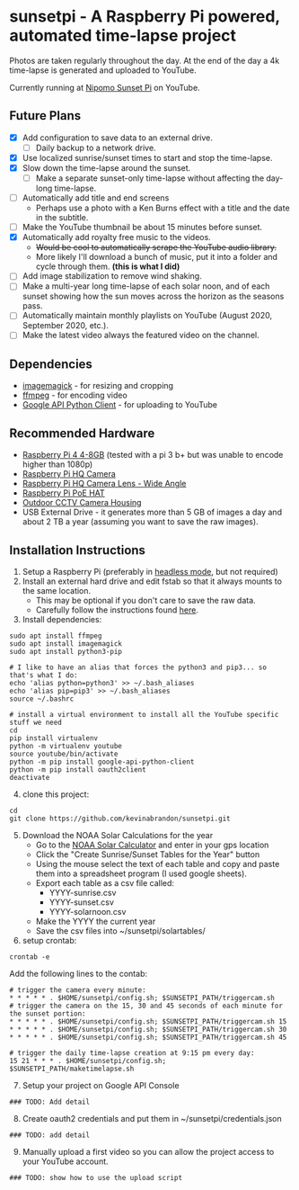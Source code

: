 # sunsetpi - A Raspberry Pi powered, automated time-lapse project

Photos are taken regularly throughout the day.  At the end of the day a 4k time-lapse is generated and uploaded to YouTube.

Currently running at [Nipomo Sunset Pi](https://www.youtube.com/channel/UCCDV0KIy-Mpz2MSu-qr2w9A) on YouTube.

## Future Plans
- [x] Add configuration to save data to an external drive.
  - [ ] Daily backup to a network drive.
- [x] Use localized sunrise/sunset times to start and stop the time-lapse.
- [x] Slow down the time-lapse around the sunset.
  - [ ] Make a separate sunset-only time-lapse without affecting the day-long time-lapse.
- [ ] Automatically add title and end screens
  * Perhaps use a photo with a Ken Burns effect with a title and the date in the subtitle.
- [ ] Make the YouTube thumbnail be about 15 minutes before sunset.
- [x] Automatically add royalty free music to the videos.
  * ~~Would be cool to automatically scrape the YouTube audio library.~~
  * More likely I'll download a bunch of music, put it into a folder and cycle through them. **(this is what I did)**
- [ ] Add image stabilization to remove wind shaking.
- [ ] Make a multi-year long time-lapse of each solar noon, and of each sunset showing how the sun moves across the horizon as the seasons pass.
- [ ] Automatically maintain monthly playlists on YouTube (August 2020, September 2020, etc.).
- [ ] Make the latest video always the featured video on the channel.

## Dependencies
* [imagemagick](https://imagemagick.org/) - for resizing and cropping
* [ffmpeg](https://ffmpeg.org/) - for encoding video
* [Google API Python Client](https://github.com/googleapis/google-api-python-client) - for uploading to YouTube

## Recommended Hardware
* [Raspberry Pi 4 4-8GB](https://www.raspberrypi.org/products/raspberry-pi-4-model-b/) (tested with a pi 3 b+ but was unable to encode higher than 1080p)
* [Raspberry Pi HQ Camera](https://www.raspberrypi.org/products/raspberry-pi-high-quality-camera/)
* [Raspberry Pi HQ Camera Lens - Wide Angle](https://www.canakit.com/raspberry-pi-hq-camera-6mm-wide-angle-lens.html)
* [Raspberry Pi PoE HAT](https://www.raspberrypi.org/products/poe-hat/)
* [Outdoor CCTV Camera Housing](https://www.amazon.com/gp/product/B015HSSMSQ/)
* USB External Drive - it generates more than 5 GB of images a day and about 2 TB a year (assuming you want to save the raw images).

## Installation Instructions
1. Setup a Raspberry Pi (preferably in [headless mode](https://desertbot.io/blog/headless-raspberry-pi-4-ssh-wifi-setup), but not required)
2. Install an external hard drive and edit fstab so that it always mounts to the same location.
    * This may be optional if you don't care to save the raw data.
    * Carefully follow the instructions found [here](https://www.raspberrypi.org/documentation/configuration/external-storage.md).
3. Install dependencies:
``` 
sudo apt install ffmpeg
sudo apt install imagemagick
sudo apt install python3-pip

# I like to have an alias that forces the python3 and pip3... so that's what I do:
echo 'alias python=python3' >> ~/.bash_aliases
echo 'alias pip=pip3' >> ~/.bash_aliases
source ~/.bashrc

# install a virtual environment to install all the YouTube specific stuff we need
cd
pip install virtualenv
python -m virtualenv youtube
source youtube/bin/activate
python -m pip install google-api-python-client
python -m pip install oauth2client
deactivate
```
4. clone this project:
```
cd
git clone https://github.com/kevinabrandon/sunsetpi.git
```
5. Download the NOAA Solar Calculations for the year
    * Go to the [NOAA Solar Calculator](https://www.esrl.noaa.gov/gmd/grad/solcalc/) and enter in your gps location
    * Click the "Create Sunrise/Sunset Tables for the Year" button
    * Using the mouse select the text of each table and copy and paste them into a spreadsheet program (I used google sheets).
    * Export each table as a csv file called:
      * YYYY-sunrise.csv 
      * YYYY-sunset.csv
      * YYYY-solarnoon.csv
    * Make the YYYY the current year
    * Save the csv files into ~/sunsetpi/solartables/
6. setup crontab:
```
crontab -e
```
Add the following lines to the contab: 
```
# trigger the camera every minute:
* * * * * . $HOME/sunsetpi/config.sh; $SUNSETPI_PATH/triggercam.sh
# trigger the camera on the 15, 30 and 45 seconds of each minute for the sunset portion:
* * * * * . $HOME/sunsetpi/config.sh; $SUNSETPI_PATH/triggercam.sh 15
* * * * * . $HOME/sunsetpi/config.sh; $SUNSETPI_PATH/triggercam.sh 30
* * * * * . $HOME/sunsetpi/config.sh; $SUNSETPI_PATH/triggercam.sh 45

# trigger the daily time-lapse creation at 9:15 pm every day:
15 21 * * * . $HOME/sunsetpi/config.sh; $SUNSETPI_PATH/maketimelapse.sh
```
7. Setup your project on Google API Console
```
### TODO: Add detail
```
8. Create oauth2 credentials and put them in ~/sunsetpi/credentials.json
```
### TODO: add detail
```
9. Manually upload a first video so you can allow the project access to your YouTube account.
```
### TODO: show how to use the upload script
```
